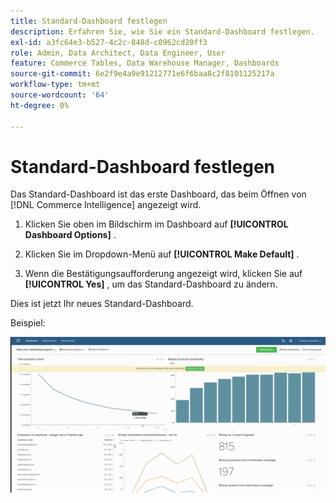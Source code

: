 ```yaml
---
title: Standard-Dashboard festlegen
description: Erfahren Sie, wie Sie ein Standard-Dashboard festlegen.
exl-id: a3fc64e3-b527-4c2c-848d-c0962cd20ff3
role: Admin, Data Architect, Data Engineer, User
feature: Commerce Tables, Data Warehouse Manager, Dashboards
source-git-commit: 6e2f9e4a9e91212771e6f6baa8c2f8101125217a
workflow-type: tm+mt
source-wordcount: '64'
ht-degree: 0%

---
```


# Standard-Dashboard festlegen

Das Standard-Dashboard ist das erste Dashboard, das beim Öffnen von [!DNL Commerce Intelligence] angezeigt wird.

1. Klicken Sie oben im Bildschirm im Dashboard auf **[!UICONTROL Dashboard Options]** .

1. Klicken Sie im Dropdown-Menü auf **[!UICONTROL Make Default]** .

1. Wenn die Bestätigungsaufforderung angezeigt wird, klicken Sie auf **[!UICONTROL Yes]** , um das Standard-Dashboard zu ändern.

Dies ist jetzt Ihr neues Standard-Dashboard.

Beispiel:

![Standard-Dashboard](../../assets/default_dashboard.gif)
